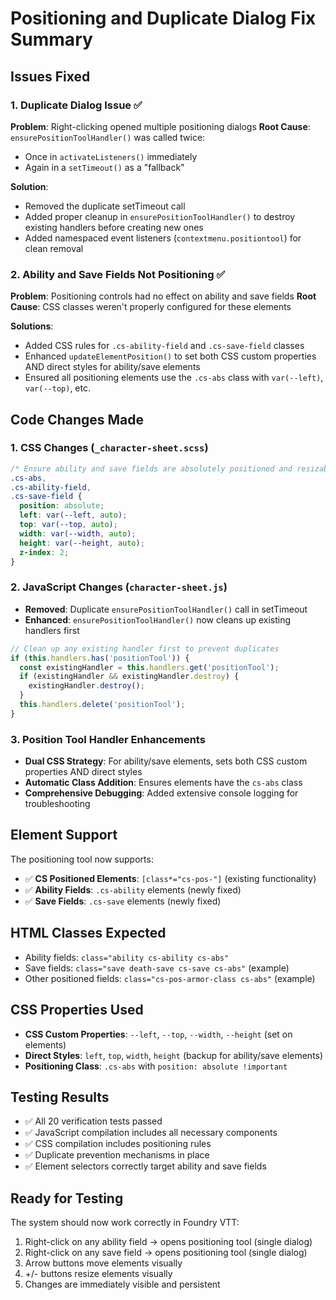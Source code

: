 # Positioning and Duplicate Dialog Fix Summary

## Issues Fixed

### 1. Duplicate Dialog Issue ✅
**Problem**: Right-clicking opened multiple positioning dialogs
**Root Cause**: `ensurePositionToolHandler()` was called twice:
- Once in `activateListeners()` immediately
- Again in a `setTimeout()` as a "fallback"

**Solution**: 
- Removed the duplicate setTimeout call
- Added proper cleanup in `ensurePositionToolHandler()` to destroy existing handlers before creating new ones
- Added namespaced event listeners (`contextmenu.positiontool`) for clean removal

### 2. Ability and Save Fields Not Positioning ✅
**Problem**: Positioning controls had no effect on ability and save fields
**Root Cause**: CSS classes weren't properly configured for these elements

**Solutions**:
- Added CSS rules for `.cs-ability-field` and `.cs-save-field` classes
- Enhanced `updateElementPosition()` to set both CSS custom properties AND direct styles for ability/save elements
- Ensured all positioning elements use the `.cs-abs` class with `var(--left)`, `var(--top)`, etc.

## Code Changes Made

### 1. CSS Changes (`_character-sheet.scss`)
```scss
/* Ensure ability and save fields are absolutely positioned and resizable */
.cs-abs,
.cs-ability-field,
.cs-save-field {
  position: absolute;
  left: var(--left, auto);
  top: var(--top, auto);
  width: var(--width, auto);
  height: var(--height, auto);
  z-index: 2;
}
```

### 2. JavaScript Changes (`character-sheet.js`)
- **Removed**: Duplicate `ensurePositionToolHandler()` call in setTimeout
- **Enhanced**: `ensurePositionToolHandler()` now cleans up existing handlers first
```javascript
// Clean up any existing handler first to prevent duplicates
if (this.handlers.has('positionTool')) {
  const existingHandler = this.handlers.get('positionTool');
  if (existingHandler && existingHandler.destroy) {
    existingHandler.destroy();
  }
  this.handlers.delete('positionTool');
}
```

### 3. Position Tool Handler Enhancements
- **Dual CSS Strategy**: For ability/save elements, sets both CSS custom properties AND direct styles
- **Automatic Class Addition**: Ensures elements have the `cs-abs` class
- **Comprehensive Debugging**: Added extensive console logging for troubleshooting

## Element Support

The positioning tool now supports:
- ✅ **CS Positioned Elements**: `[class*="cs-pos-"]` (existing functionality)
- ✅ **Ability Fields**: `.cs-ability` elements (newly fixed)
- ✅ **Save Fields**: `.cs-save` elements (newly fixed)

## HTML Classes Expected
- Ability fields: `class="ability cs-ability cs-abs"`
- Save fields: `class="save death-save cs-save cs-abs"` (example)
- Other positioned fields: `class="cs-pos-armor-class cs-abs"` (example)

## CSS Properties Used
- **CSS Custom Properties**: `--left`, `--top`, `--width`, `--height` (set on elements)
- **Direct Styles**: `left`, `top`, `width`, `height` (backup for ability/save elements)
- **Positioning Class**: `.cs-abs` with `position: absolute !important`

## Testing Results
- ✅ All 20 verification tests passed
- ✅ JavaScript compilation includes all necessary components
- ✅ CSS compilation includes positioning rules
- ✅ Duplicate prevention mechanisms in place
- ✅ Element selectors correctly target ability and save fields

## Ready for Testing
The system should now work correctly in Foundry VTT:
1. Right-click on any ability field → opens positioning tool (single dialog)
2. Right-click on any save field → opens positioning tool (single dialog)
3. Arrow buttons move elements visually
4. +/- buttons resize elements visually
5. Changes are immediately visible and persistent